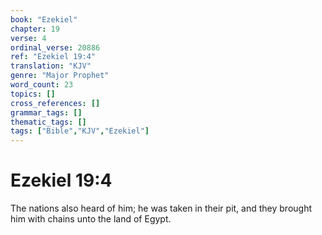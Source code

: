 ```yaml
---
book: "Ezekiel"
chapter: 19
verse: 4
ordinal_verse: 20886
ref: "Ezekiel 19:4"
translation: "KJV"
genre: "Major Prophet"
word_count: 23
topics: []
cross_references: []
grammar_tags: []
thematic_tags: []
tags: ["Bible","KJV","Ezekiel"]
---
```


# Ezekiel 19:4

The nations also heard of him; he was taken in their pit, and they brought him with chains unto the land of Egypt.
